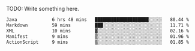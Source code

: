 TODO: Write something here.

<!--
### Hi there 👋
-->

<!--
**JustHm228/JustHm228** is a ✨ _special_ ✨ repository because its `README.md` (this file) appears on your GitHub profile.

Here are some ideas to get you started:

- 🔭 I’m currently working on ...
- 🌱 I’m currently learning ...
- 👯 I’m looking to collaborate on ...
- 🤔 I’m looking for help with ...
- 💬 Ask me about ...
- 📫 How to reach me: ...
- 😄 Pronouns: ...
- ⚡ Fun fact: ...
-->

<!--START_SECTION:waka-->

```txt
Java             6 hrs 48 mins   ████████████████████░░░░░   80.44 %
Markdown         59 mins         ███░░░░░░░░░░░░░░░░░░░░░░   11.71 %
XML              10 mins         ▓░░░░░░░░░░░░░░░░░░░░░░░░   02.16 %
Manifest         9 mins          ▒░░░░░░░░░░░░░░░░░░░░░░░░   01.96 %
ActionScript     9 mins          ▒░░░░░░░░░░░░░░░░░░░░░░░░   01.85 %
```

<!--END_SECTION:waka-->
